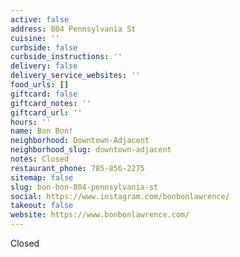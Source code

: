 ```yaml
---
active: false
address: 804 Pennsylvania St
cuisine: ''
curbside: false
curbside_instructions: ''
delivery: false
delivery_service_websites: ''
food_urls: []
giftcard: false
giftcard_notes: ''
giftcard_url: ''
hours: ''
name: Bon Bon!
neighborhood: Downtown-Adjacent
neighborhood_slug: downtown-adjacent
notes: Closed
restaurant_phone: 785-856-2275
sitemap: false
slug: bon-bon-804-pennsylvania-st
social: https://www.instagram.com/bonbonlawrence/
takeout: false
website: https://www.bonbonlawrence.com/
---
```


Closed